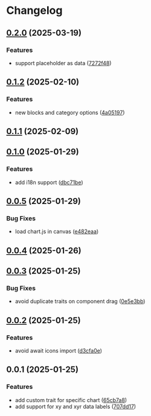 # Changelog

## [0.2.0](https://github.com/fasenderos/grapesjs-chartjs-plugin/compare/v0.1.2...v0.2.0) (2025-03-19)

### Features

* support placeholder as data ([7272f48](https://github.com/fasenderos/grapesjs-chartjs-plugin/commit/7272f481c2c9d4359c83aef99d24a3ce23044ab2))

## [0.1.2](https://github.com/fasenderos/grapesjs-chartjs-plugin/compare/v0.1.1...v0.1.2) (2025-02-10)

### Features

* new blocks and category options ([4a05197](https://github.com/fasenderos/grapesjs-chartjs-plugin/commit/4a051978278433c8ed7c1db0d3099e9278f2689a))

## [0.1.1](https://github.com/fasenderos/grapesjs-chartjs-plugin/compare/v0.1.0...v0.1.1) (2025-02-09)

## [0.1.0](https://github.com/fasenderos/grapesjs-chartjs-plugin/compare/v0.0.5...v0.1.0) (2025-01-29)

### Features

* add i18n support ([dbc71be](https://github.com/fasenderos/grapesjs-chartjs-plugin/commit/dbc71bed253e68c048236316ca5a9b9a6460e4c0))

## [0.0.5](https://github.com/fasenderos/grapesjs-chartjs-plugin/compare/v0.0.4...v0.0.5) (2025-01-29)

### Bug Fixes

* load chart.js in canvas ([e482eaa](https://github.com/fasenderos/grapesjs-chartjs-plugin/commit/e482eaa420aeea292350970ff1bc80be014c6b95))

## [0.0.4](https://github.com/fasenderos/grapesjs-chartjs-plugin/compare/v0.0.3...v0.0.4) (2025-01-26)

## [0.0.3](https://github.com/fasenderos/grapesjs-chartjs-plugin/compare/v0.0.2...v0.0.3) (2025-01-25)

### Bug Fixes

* avoid duplicate traits on component drag ([0e5e3bb](https://github.com/fasenderos/grapesjs-chartjs-plugin/commit/0e5e3bb92c915b46ce2dfa218db5548aab4f9a31))

## [0.0.2](https://github.com/fasenderos/grapesjs-chartjs-plugin/compare/v0.0.1...v0.0.2) (2025-01-25)

### Features

* avoid await icons import ([d3cfa0e](https://github.com/fasenderos/grapesjs-chartjs-plugin/commit/d3cfa0e85da9de93ba535eb4da1378574afb2989))

## 0.0.1 (2025-01-25)

### Features

* add custom trait for specific chart ([65cb7a8](https://github.com/fasenderos/grapesjs-chartjs-plugin/commit/65cb7a8e7dc707b8eaeffff6c744a1d163c9dfae))
* add support for xy and xyr data labels ([707dd17](https://github.com/fasenderos/grapesjs-chartjs-plugin/commit/707dd17fea03cd62041566f08fa7554f94c11d96))
